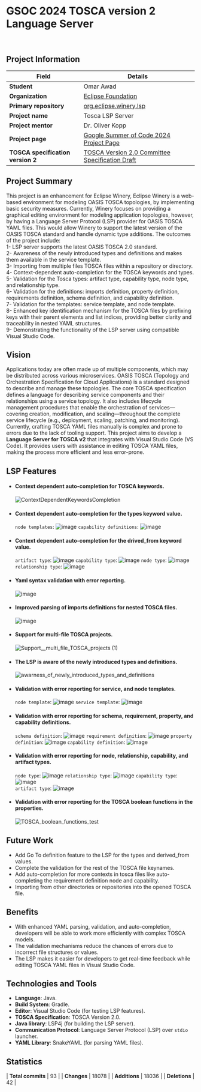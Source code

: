# GSOC 2024 TOSCA version 2 Language Server
<br>

##  Project Information

| **Field**              | **Details**                                                      |
|------------------------|------------------------------------------------------------------|
| **Student**            | Omar Awad                                                        |
| **Organization**       | [Eclipse Foundation](https://www.eclipse.org/org/foundation/)                                               |
| **Primary repository**  | [org.eclipse.winery.lsp](https://github.com/omarawd7/winery/tree/lsp/org.eclipse.winery.lsp)             |
| **Project name**       | Tosca LSP Server                                                 |
| **Project mentor**    | Dr. Oliver Kopp                                        |
| **Project page**       | [Google Summer of Code 2024 Project Page](https://summerofcode.withgoogle.com/myprojects/details/56o5Fdkj)  |
| **TOSCA specification version 2**    | [TOSCA Version 2.0 Committee Specification Draft](https://docs.oasis-open.org/tosca/TOSCA/v2.0/csd06/TOSCA-v2.0-csd06.html)  |

## Project Summary

This project is an enhancement for Eclipse Winery, Eclipse Winery is a web-based environment for modeling OASIS TOSCA topologies, by implementing basic security measures. Currently, Winery focuses on providing a graphical editing environment for modeling application topologies, however, by having a Language Server Protocol (LSP) provider for OASIS TOSCA YAML files. This would allow Winery to support the latest version of the OASIS TOSCA standard and handle dynamic type additions. The outcomes of the project include: <br>
1- LSP server supports the latest OASIS TOSCA 2.0 standard. <br>
2- Awareness of the newly introduced types and definitions and makes them available in the service template.<br>
3- Importing from multiple files TOSCA files within a repository or directory.<br>
4- Context-dependent auto-completion for the TOSCA keywords and types.<br>
5- Validation for the Tosca types:
    artifact type, capability type, node type, and relationship type.<br>
6- Validation for the definitions: imports definition, property definition, requirements definition, schema definition, and capability definition.<br>
7- Validation for the templates:
    service template, and node template.<br>
8- Enhanced key identification mechanism for the TOSCA files by prefixing keys with their parent elements and list indices, providing better clarity and traceability in nested YAML structures.<br>
9- Demonstrating the functionality of the LSP server using compatible Visual Studio Code.

## Vision

Applications today are often made up of multiple components, which may be distributed across various microservices.
OASIS TOSCA (Topology and Orchestration Specification for Cloud Applications) is a standard designed to describe and manage these topologies.
The core TOSCA specification defines a language for describing service components and their relationships using a service topology.
It also includes lifecycle management procedures that enable the orchestration of services—covering creation, modification, and scaling—throughout the complete service lifecycle (e.g., deployment, scaling, patching, and monitoring).
Currently, crafting TOSCA YAML files manually is complex and prone to errors due to the lack of tooling support.
This project aims to develop a **Language Server for TOSCA v2** that integrates with Visual Studio Code (VS Code).
It provides users with assistance in editing TOSCA YAML files, making the process more efficient and less error-prone.

## LSP Features

- #### Context dependent auto-completion for TOSCA keywords.
    
  ![ContextDependentKeywordsCompletion](https://github.com/user-attachments/assets/21e4c19d-32d2-400d-9207-106c01289803)
- #### Context dependent auto-completion for the types keyword value.

  `node templates`:
  ![image](https://github.com/user-attachments/assets/74f86c6d-4b01-47c5-ae81-d8c8a4838a58)
  `capability definitions`:
  ![image](https://github.com/user-attachments/assets/7903888f-1bce-4854-aa47-2c09cb1ab8bb)
- #### Context dependent auto-completion for the drived_from keyword value.

  `artifact type`:
  ![image](https://github.com/user-attachments/assets/86b64627-7f9b-4e11-a355-af8fe9a29c31)
  `capability type`:
  ![image](https://github.com/user-attachments/assets/4c82858a-3814-496b-9846-7c5c82ea77f3)
  `node type`:
  ![image](https://github.com/user-attachments/assets/89f0fae7-33a2-454c-aacc-74def90487b6)
  `relationship type`:
  ![image](https://github.com/user-attachments/assets/72ddd7d4-3268-4f4f-9516-a0a854ca1772)
- #### Yaml syntax validation with error reporting.
  
  ![image](https://github.com/user-attachments/assets/bb701795-1316-4c79-8f96-574140b9cd94)    
- #### Improved parsing of imports definitions for nested TOSCA files.
  
  ![image](https://github.com/user-attachments/assets/2b7b702f-0770-4159-ab09-0c23ded9c082)
- #### Support for multi-file TOSCA projects.
    
  ![Support__multi_file_TOSCA_projects (1)](https://github.com/user-attachments/assets/8669f603-538b-48bd-bcc2-3b8eca36beb5)
- #### The LSP is aware of the newly introduced types and definitions.
    
  ![awarness_of_newly_introduced_types_and_definitions](https://github.com/user-attachments/assets/7faa3572-0e6a-4a97-a1db-8d13fb52e818)
- #### Validation with error reporting for service, and node templates.

  `node template`:
  ![image](https://github.com/user-attachments/assets/7580ad15-fcee-40e4-a328-e80732e31b21)
  `service template`:
  ![image](https://github.com/user-attachments/assets/d49bb148-b2c3-46b3-97a4-1273a8b75a91)
- #### Validation with error reporting for schema, requirement, property, and capability definitions.

  `schema definition`:
  ![image](https://github.com/user-attachments/assets/43c19f26-8996-494d-b383-7f90668125e9)
  `requirement definition`:
  ![image](https://github.com/user-attachments/assets/a67fba8a-caff-49a3-8dd5-4a0568973015)
  `property definition`:
  ![image](https://github.com/user-attachments/assets/c1faad9d-fd93-4f68-a674-3f266a94d4a1)
  `capability definition`:
  ![image](https://github.com/user-attachments/assets/e74f53d1-df61-47ea-bfc3-42b5b34ae215)
- #### Validation with error reporting for node, relationship, capability, and artifact types.

  `node type`:
  ![image](https://github.com/user-attachments/assets/6fca6960-1df7-4957-995e-50c4038700f1)
  `relationship type`:
  ![image](https://github.com/user-attachments/assets/94378602-20c6-42a5-a788-cdbc81b75069)
  `capability type`:
  ![image](https://github.com/user-attachments/assets/42452cab-0c62-4e66-8659-82fa822ab192)    
  `artifact type`:
  ![image](https://github.com/user-attachments/assets/519da4dd-cef8-43a4-ae9c-e25e2fd98c17)
- #### Validation with error reporting for the TOSCA boolean functions in the properties.
    
  ![TOSCA_boolean_functions_test](https://github.com/user-attachments/assets/dc88bbc5-837c-49db-a727-bbc605065f7d)

## Future Work

- Add Go To definition feature to the LSP for the types and derived_from values.
- Complete the validation for the rest of the TOSCA file keynames.
- Add auto-completion for more contexts in tosca files like auto-completing the requirement definition node and capability.
- Importing from other directories or repositories into the opened TOSCA file.

## Benefits

- With enhanced YAML parsing, validation, and auto-completion, developers will be able to work more efficiently with complex TOSCA models.
- The validation mechanisms reduce the chances of errors due to incorrect file structures or values.
- The LSP makes it easier for developers to get real-time feedback while editing TOSCA YAML files in Visual Studio Code.

## Technologies and Tools

- **Language**: Java.
- **Build System**: Gradle.
- **Editor**: Visual Studio Code (for testing LSP features).
- **TOSCA Specification**: TOSCA Version 2.0.
- **Java library**: LSP4j (for building the LSP server).
- **Communication Protocol**: Language Server Protocol (LSP) over `stdio` launcher.
- **YAML Library**: SnakeYAML (for parsing YAML files).

## Statistics

| **Total commits**       | 93 |
| **Changes**    | 18078 |
| **Additions**    | 18036 |
| **Deletions**    | 42 |
